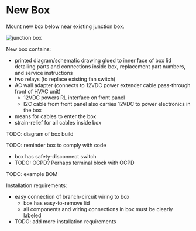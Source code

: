 # New Box

Mount new box below near existing junction box.

![junction box](img/junction-box.png)

New box contains:

- printed diagram/schematic drawing glued to inner face of box
  lid detailing parts and connections inside box, replacement
  part numbers, and service instructions
- two relays (to replace existing fan switch)
- AC wall adapter (connects to 12VDC power extender cable
  pass-through front of HVAC unit)
    - 12VDC powers RL interface on front panel
    - I2C cable from front panel also carries 12VDC to power
      electronics in the box
- means for cables to enter the box
- strain-relief for all cables inside box

TODO: diagram of box build

TODO: reminder box to comply with code

- box has safety-disconnect switch
- TODO: OCPD? Perhaps terminal block with OCPD

TODO: example BOM

Installation requirements:

- easy connection of branch-circuit wiring to box
    - box has easy-to-remove lid
    - all components and wiring connections in box must be
      clearly labeled
- TODO: add more installation requirements
